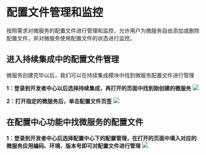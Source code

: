 # 配置文件管理和监控

按照需求对微服务的配置文件进行管理和监控，允许用户为微服务自由添加或删除配置文件，并对微服务使用配置文件的状态进行监控。


## 进入持续集成中的配置文件管理

微服务创建完毕以后，我们可以在持续集成模块中找到微服务配置文件进行管理

**1：登录到开发者中心以后选择持续集成，再打开的页面中找到刚创建的微服务**
![](img/1.jpg)

**2：打开指定的微服务后，单击配置文件页签**
![](img/2.jpg)


## 在配置中心功能中找微服务的配置文件

**1：登录到开发者中心后选择配置中心下的配置管理，在打开的页面中填入对应的微服务应用编码、环境、版本号即可对配置文件进行管理**
![](img/3.jpg)


